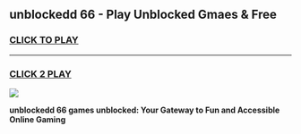 
## unblockedd 66 - Play Unblocked Gmaes & Free
<h3>
<a href="https://news.freeplayer.one?title=unblockedd_66&ref=16F">CLICK TO PLAY</a></h3>
<hr>

<h3>
<a href="https://news.freeplayer.one?title=unblockedd_66&ref=16F">CLICK 2 PLAY</a>
  
</h3>

<a href="https://news.freeplayer.one?title=unblockedd_66&ref=16F/"><img src="https://clearcache.store/games.png"></a>


**unblockedd 66 games unblocked: Your Gateway to Fun and Accessible Online Gaming**
